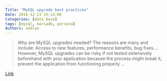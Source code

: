 ```yaml
---
Title: "MySQL upgrade best practices"
Date: 2016-12-23 15:13:00
Categories: [data base]
tags: [mysql, mariadb, percona]
Authors: sedlav
---
```


> Why are MySQL upgrades needed? The reasons are many and include: Access to new features, performance benefits, bug fixes…. However, MySQL upgrades can be risky if not tested extensively beforehand with your application because the process might break it, prevent the application from functioning properly ...

[Link](http://www.percona.com/blog/2014/09/19/mysql-upgrade-best-practices/)
